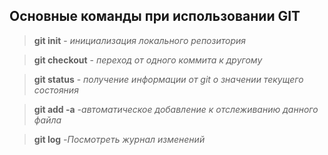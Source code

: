 ## Основные команды при использовании GIT

> **git init** - *инициализация локального репозитория*

> **git checkout** - *переход от одного коммита к другому*

> **git status** - *получение информации от git о значении текущего состояния*

> **git add -a** *-автоматическое добавление к отслеживанию данного файла*

> **git log** *-Посмотреть журнал изменений*